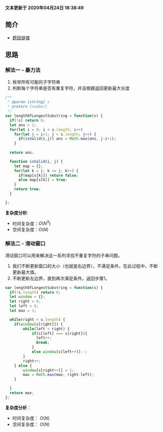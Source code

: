 **文本更新于 2020年04月24日 18:38:49**
 
 
## 简介
- [题目链接](https://leetcode-cn.com/problems/zui-chang-bu-han-zhong-fu-zi-fu-de-zi-zi-fu-chuan-lcof/)

## 思路
### 解法一 - 暴力法
1. 枚举所有可能的子字符串
2. 判断每个字符串是否有重复字符，并且根据返回更新最大长度

```javascript
/**
 * @param {string} s
 * @return {number}
 */
var lengthOfLongestSubstring = function(s) {
  if(!s) return 0;  
  let ans = 1;
  for(let i = 0; i < s.length; i++) 
    for(let j = i+1; j < s.length; j++) {
      if(isValid(i,j)) ans = Math.max(ans, j-i+1);
    }
  
  return ans;

  function isValid(i, j) {
    let map = {};
    for(let k = i; k <= j; k++) {
      if(map[s[k]]) return false;
      else map[s[k]] = true;
    }
    return true;
  }

};
```

**复杂度分析**:
- 时间复杂度：$O(N^3)$
- 空间复杂度：$O(N)$

### 解法二 - 滑动窗口
滑动窗口可以用来解决这一系列寻找不重复字符的子串问题。
1. 我们不断更新窗口的大小（也就是右边界），不满足条件。在此过程中，不断更新最大值。
2. 不断更新左边界，直到再次满足条件。返回步骤1。

```javascript
var lengthOfLongestSubstring = function(s) {
  if(!s.length) return 0;  
  let window = {};
  let right = 0;
  let left = 0;
  let max = 1;

  while(right < s.length) {
    if(window[s[right]]) {
        while(left < right) {
            if(s[left] === s[right]){
              left++;
              break;
            } 
            else window[s[left++]]--;
        }
        right++;
    } else {
        window[s[right++]] = 1;
        max = Math.max(max, right-left);
    }

  }
  return max;
};
```

**复杂度分析**：
- 时间复杂度： $O(N)$
- 空间复杂度： $O(N)$